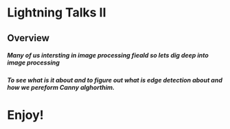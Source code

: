 # Lightning Talks II

## Overview

##### Many of us intersting in image processing fieald so lets dig deep into image processing 

##### To see what is it about and to figure out what is edge detection about and how we pereform Canny alghorthim.


# Enjoy!

